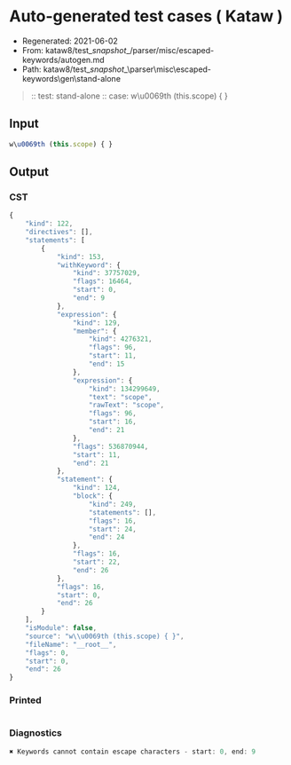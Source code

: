 # Auto-generated test cases ( Kataw )
- Regenerated: 2021-06-02
- From: kataw8/test\__snapshot__/parser/misc/escaped-keywords/autogen.md
- Path: kataw8/test\__snapshot__\parser\misc\escaped-keywords\gen\stand-alone
> :: test: stand-alone
> :: case: w\u0069th (this.scope) { }
## Input

`````js
w\u0069th (this.scope) { }
`````
## Output

### CST

```javascript
{
    "kind": 122,
    "directives": [],
    "statements": [
        {
            "kind": 153,
            "withKeyword": {
                "kind": 37757029,
                "flags": 16464,
                "start": 0,
                "end": 9
            },
            "expression": {
                "kind": 129,
                "member": {
                    "kind": 4276321,
                    "flags": 96,
                    "start": 11,
                    "end": 15
                },
                "expression": {
                    "kind": 134299649,
                    "text": "scope",
                    "rawText": "scope",
                    "flags": 96,
                    "start": 16,
                    "end": 21
                },
                "flags": 536870944,
                "start": 11,
                "end": 21
            },
            "statement": {
                "kind": 124,
                "block": {
                    "kind": 249,
                    "statements": [],
                    "flags": 16,
                    "start": 24,
                    "end": 24
                },
                "flags": 16,
                "start": 22,
                "end": 26
            },
            "flags": 16,
            "start": 0,
            "end": 26
        }
    ],
    "isModule": false,
    "source": "w\\u0069th (this.scope) { }",
    "fileName": "__root__",
    "flags": 0,
    "start": 0,
    "end": 26
}
```

### Printed

```javascript

```

### Diagnostics

```javascript
✖ Keywords cannot contain escape characters - start: 0, end: 9

```

